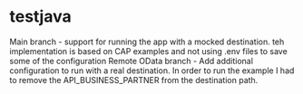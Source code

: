 # testjava
 Main branch - support for running the app with a mocked destination. teh implementation is based on CAP examples and not using .env files to save some of the configuration
Remote OData branch - Add additional configuration to run with a real destination. In order to run the example I had to remove the API_BUSINESS_PARTNER from the destination path.